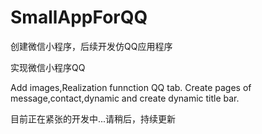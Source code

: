 # SmallAppForQQ
创建微信小程序，后续开发仿QQ应用程序

实现微信小程序QQ 

Add images,Realization funnction QQ tab.
Create pages of message,contact,dynamic and  create dynamic title bar.

目前正在紧张的开发中...请稍后，持续更新
